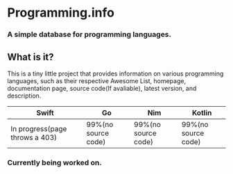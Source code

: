 # Programming.info
### A simple database for programming languages.

## What is it?

This is a tiny little project that provides information on various programming languages, such as their respective Awesome List, homepage, documentation page, source code(If avaliable), latest version, and description.

| Swift | Go | Nim | Kotlin |
|--------------------|--------------------|--------------------|--------------------|
| In progress(page throws a 403)| 99%(no source code)| 99%(no source code)| 99%(no source code)|

### Currently being worked on.
